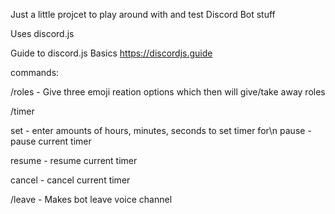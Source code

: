 Just a little projcet to play around with and test Discord Bot stuff

Uses discord.js

Guide to discord.js Basics
https://discordjs.guide

commands:

/roles - Give three emoji reation options which then will give/take away roles

/timer 

  set - enter amounts of hours, minutes, seconds to set timer for\n
  pause - pause current timer
  
  resume - resume current timer
  
  cancel - cancel current timer

/leave - Makes bot leave voice channel
